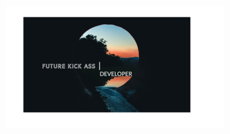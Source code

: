 [![Header](https://github.com/CyrilleKolle/CyrilleKolle/blob/main/readme.jpg "Header")](https://cyrillekolle.github.io/)





[1.2]: http://i.imgur.com/wWzX9uB.png 


[1]: https://www.linkedin.com/in/cyrille-ngide-kolle/

